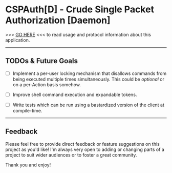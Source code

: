 # CSPAuth[D] - Crude Single Packet Authorization [Daemon]

\>\>\> [GO HERE](https://xmit.xyz/software/cspauthd/) \<\<\<
to read usage and protocol information about this application.

---


## TODOs & Future Goals
- [ ] Implement a per-user locking mechanism that disallows commands from being executed multiple
  times simultaneously. This could be _optional_ or on a per-Action basis somehow.
- [ ] Improve shell command execution and expandable tokens.
- [ ] Write tests which can be run using a bastardized version of the client at compile-time.


---


## Feedback

Please feel free to provide direct feedback or feature suggestions on this project as you'd
like! I'm always very open to adding or changing parts of a project to suit wider audiences or
to foster a great community.

Thank you and enjoy!
